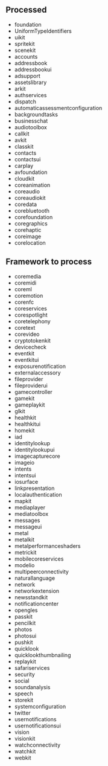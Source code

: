 ## Processed
* foundation
* UniformTypeIdentifiers
* uikit
* spritekit
* scenekit
* accounts
* addressbook
* addressbookui
* adsupport
* assetslibrary
* arkit
* authservices
* dispatch
* automaticassessmentconfiguration
* backgroundtasks
* businesschat
* audiotoolbox
* callkit
* avkit
* classkit
* contacts
* contactsui
* carplay
* avfoundation
* cloudkit
* coreanimation
* coreaudio
* coreaudiokit
* coredata
* corebluetooth
* corefoundation
* coregraphics
* corehaptic
* coreimage
* corelocation

## Framework to process
* coremedia
* coremidi
* coreml
* coremotion
* corenfc
* coreservices
* corespotlight
* coretelephony
* coretext
* corevideo
* cryptotokenkit
* devicecheck
* eventkit
* eventkitui
* exposurenotification
* externalaccessory
* fileprovider
* fileproviderui
* gamecontroller
* gamekit
* gameplaykit
* glkit
* healthkit
* healthkitui
* homekit
* iad
* identitylookup
* identitylookupui
* imagecapturecore
* imageio
* intents
* intentsui
* iosurface
* linkpresentation
* localauthentication
* mapkit
* mediaplayer
* mediatoolbox
* messages
* messageui
* metal
* metalkit
* metalperformanceshaders
* metrickit
* mobilecoreservices
* modelio
* multipeerconnectivity
* naturallanguage
* network
* networkextension
* newsstandkit
* notificationcenter
* opengles
* passkit
* pencilkit
* photos
* photosui
* pushkit
* quicklook
* quicklookthumbnailing
* replaykit
* safariservices
* security
* social
* soundanalysis
* speech
* storekit
* systemconfiguration
* twitter
* usernotifications
* usernotificationsui
* vision
* visionkit
* watchconnectivity
* watchkit
* webkit
